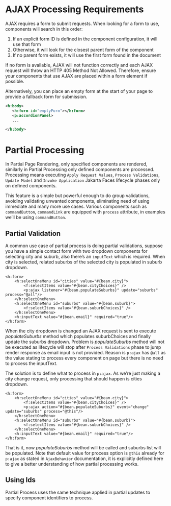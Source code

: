 # AJAX Processing Requirements

AJAX requires a form to submit requests. When looking for a form to use, components will search in this order:

1. If an explicit form ID is defined in the component configuration, it will use that form
2. Otherwise, it will look for the closest parent form of the component
3. If no parent form exists, it will use the first form found in the document

If no form is available, AJAX will not function correctly and each AJAX request will throw an HTTP 405 Method Not Allowed. Therefore, ensure your components that use AJAX are placed within a form element if possible.

Alternatively, you can place an empty form at the start of your page to provide a fallback form for submission.

```xml
<h:body>
   <h:form id="emptyForm"></h:form>
   <p:accordionPanel>
   ...

</h:body>
```

# Partial Processing

In Partial Page Rendering, only specified components are rendered, similarly in Partial Processing
only defined components are processed. Processing means executing `Apply Request Values`,
`Process Validations`, `Update Model` and `Invoke Application` Jakarta Faces lifecycle phases only on defined
components.

This feature is a simple but powerful enough to do group validations, avoiding validating unwanted
components, eliminating need of using immediate and many more use cases. Various components
such as `commandButton`, `commandLink` are equipped with `process` attribute, in examples we’ll be
using `commandButton`.

## Partial Validation

A common use case of partial process is doing partial validations, suppose you have a simple
contact form with two dropdown components for selecting city and suburb, also there’s an `inputText`
which is required. When city is selected, related suburbs of the selected city is populated in suburb
dropdown.

```xhtml
<h:form>
    <h:selectOneMenu id="cities" value="#{bean.city}">
        <f:selectItems value="#{bean.cityChoices}" />
        <p:ajax listener="#{bean.populateSuburbs}" update="suburbs" process="@all"/>
    </h:selectOneMenu>
    <h:selectOneMenu id="suburbs" value="#{bean.suburb}">
        <f:selectItems value="#{bean.suburbChoices}" />
    </h:selectOneMenu>
    <h:inputText value="#{bean.email}" required="true"/>
</h:form>
```
When the city dropdown is changed an AJAX request is sent to execute _populateSuburbs_ method
which populates suburbChoices and finally update the suburbs dropdown. Problem is
_populateSuburbs_ method will not be executed as lifecycle will stop after `Process Validations` phase
to jump render response as email input is not provided. Reason is `p:ajax` has `@all` as the value
stating to process every component on page but there is no need to process the inputText.

The solution is to define what to process in `p:ajax`. As we’re just making a city change request, only
processing that should happen is cities dropdown.


```xhtml
<h:form>
    <h:selectOneMenu id="cities" value="#{bean.city}">
        <f:selectItems value="#{bean.cityChoices}" />
        <p:ajax action="#{bean.populateSuburbs}" event="change" update="suburbs" process="@this"/>
    </h:selectOneMenu>
    <h:selectOneMenu id="suburbs" value="#{bean.suburb}">
        <f:selectItems value="#{bean.suburbChoices}" />
    </h:selectOneMenu>
    <h:inputText value="#{bean.email}" required="true"/>
</h:form>
```
That is it, now _populateSuburbs_ method will be called and suburbs list will be populated. Note that
default value for process option is `@this` already for `p:ajax` as stated in `AjaxBehavior`
documentation, it is explicitly defined here to give a better understanding of how partial processing
works.

## Using Ids

Partial Process uses the same technique applied in partial updates to specify component identifiers
to process.